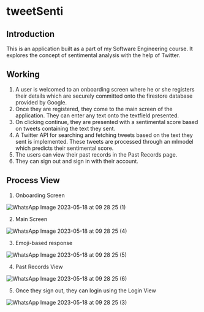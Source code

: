 # tweetSenti
## Introduction
This is an application built as a part of my Software Engineering course. It explores the concept of sentimental analysis with the help of Twitter. 
## Working
1. A user is welcomed to an onboarding screen where he or she registers their details which are securely committed onto the firestore database provided by Google.
2. Once they are registered, they come to the main screen of the application. They can enter any text onto the textfield presented.
3. On clicking continue, they are presented with a sentimental score based on tweets containing the text they sent.
4. A Twitter API for searching and fetching tweets based on the text they sent is implemented. These tweets are processed through an mlmodel which predicts their sentimental score.
5. The users can view their past records in the Past Records page.
6. They can sign out and sign in with their account.

## Process View

1. Onboarding Screen

![WhatsApp Image 2023-05-18 at 09 28 25 (1)](https://github.com/AdithyahNair/tweetSenti/assets/74417984/b69f020e-d283-4578-9fd6-93b8f7907738)

2. Main Screen

![WhatsApp Image 2023-05-18 at 09 28 25 (4)](https://github.com/AdithyahNair/tweetSenti/assets/74417984/d99e878a-60d6-4f70-96de-3a70e5c4e8f5)

3. Emoji-based response

![WhatsApp Image 2023-05-18 at 09 28 25 (5)](https://github.com/AdithyahNair/tweetSenti/assets/74417984/93a3197a-3e5a-44fa-b91c-5f82c7df4303)

4. Past Records View

![WhatsApp Image 2023-05-18 at 09 28 25 (6)](https://github.com/AdithyahNair/tweetSenti/assets/74417984/cc16b976-e7cd-4902-b034-d9ee974d975c)

5. Once they sign out, they can login using the Login View


![WhatsApp Image 2023-05-18 at 09 28 25 (3)](https://github.com/AdithyahNair/tweetSenti/assets/74417984/bd1be409-342c-41a7-ae87-5502d79fb6a4)



